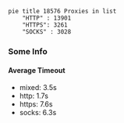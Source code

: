 
```mermaid
pie title 18576 Proxies in list
    "HTTP" : 13901
    "HTTPS": 3261
    "SOCKS" : 3028
```

### Some Info
#### Average Timeout

- mixed: 3.5s
- http: 1.7s
- https: 7.6s
- socks: 6.3s